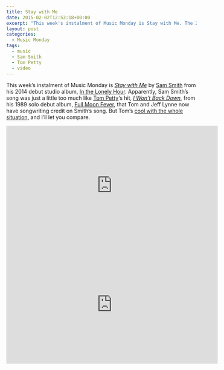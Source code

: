```yaml
---
title: Stay with Me
date: 2015-02-02T12:53:18+00:00
excerpt: "This week's instalment of Music Monday is Stay with Me. The 2014 Sam Smith &#8220;original&#8221; and the very similar I Won't Back Down by Tom Petty from 1989."
layout: post
categories:
  - Music Monday
tags:
  - music
  - Sam Smith
  - Tom Petty
  - video
---
```

This week&#8217;s instalment of Music Monday is [_Stay with Me_](http://en.wikipedia.org/wiki/Stay_with_Me_(Sam_Smith_song)) by [Sam Smith](http://samsmithworld.com/) from his 2014 debut studio album, [In the Lonely Hour](http://en.wikipedia.org/wiki/In_the_Lonely_Hour). Apparently, Sam Smith&#8217;s song was just a little too much like [Tom Petty](http://tompetty.com/)&#8216;s hit, [_I Won&#8217;t Back Down_](http://en.wikipedia.org/wiki/I_Won%27t_Back_Down), from his 1989 solo debut album, [Full Moon Fever](http://en.wikipedia.org/wiki/Full_Moon_Fever), that Tom and Jeff Lynne now have songwriting credit on Smith&#8217;s song. But Tom&#8217;s [cool with the whole situation](http://www.cbc.ca/news/arts/tom-petty-calls-sam-smith-song-similarities-a-musical-accident-1.2936254), and I&#8217;ll let you compare.

<div class="video-container">
	<iframe width="560" height="315" src="https://www.youtube.com/embed/pB-5XG-DbAA" frameborder="0" allowfullscreen></iframe>
</div>

<div class="video-container">
	<iframe width="560" height="315" src="https://www.youtube.com/embed/nvlTJrNJ5lA" frameborder="0" allowfullscreen></iframe>
</div>